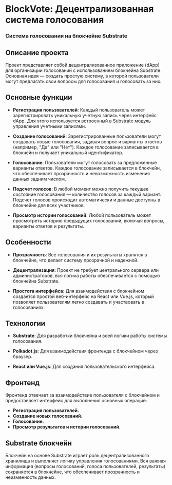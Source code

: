 # BlockVote: Децентрализованная система голосования

### Система голосования на блокчейне Substrate

## Описание проекта

Проект представляет собой децентрализованное приложение (dApp) для организации голосований с использованием блокчейна Substrate. Основная идея — создать простую систему, в которой пользователи могут предлагать свои вопросы для голосования и голосовать за них.

## Основные функции

- **Регистрация пользователей**: Каждый пользователь может зарегистрировать уникальную учетную запись через интерфейс dApp. Для этого используется встроенный в Substrate модуль управления учетными записями.

- **Создание голосований**: Зарегистрированные пользователи могут создавать новые голосования, задавая вопрос и варианты ответов (например, "Да" или "Нет"). Каждое голосование записывается в блокчейн и получает уникальный идентификатор.

- **Голосование**: Пользователи могут голосовать за предложенные варианты ответов. Каждое голосование записывается в блокчейн, что обеспечивает прозрачность и невозможность изменения данных задним числом.

- **Подсчет голосов**: В любой момент можно получить текущее состояние голосования — количество голосов за каждый вариант. Подсчет голосов происходит автоматически и данные доступны в блокчейне для всех участников.

- **Просмотр истории голосований**: Любой пользователь может просмотреть историю предыдущих голосований, включая вопросы, варианты ответов и результаты.

## Особенности

- **Прозрачность**: Все голосования и их результаты хранятся в блокчейне, что делает систему прозрачной и надежной.

- **Децентрализация**: Проект не требует центрального сервера или администраторов, вся логика работы обеспечивается с помощью блокчейна Substrate.

- **Простота интерфейса**: Для взаимодействия с блокчейном создается простой веб-интерфейс на React или Vue.js, который позволяет пользователям легко создавать и участвовать в голосованиях.

## Технологии

- **Substrate**: Для разработки блокчейна и всей логики работы системы голосования.

- **Polkadot.js**: Для взаимодействия фронтенда с блокчейном через браузер.

- **React или Vue.js**: Для создания пользовательского интерфейса.

## Фронтенд

Фронтенд отвечает за взаимодействие пользователя с блокчейном и предоставляет интерфейс для выполнения основных операций:

- **Регистрация пользователей.**
- **Создание новых голосований.**
- **Голосование.**
- **Просмотр результатов и истории голосований.**

## Substrate блокчейн

Блокчейн на основе Substrate играет роль децентрализованного хранилища и выполняет логику управления голосованиями. Вся важная информация (вопросы голосований, голоса пользователей, результаты) сохраняется в блокчейне, что обеспечивает прозрачность и неизменность данных.

